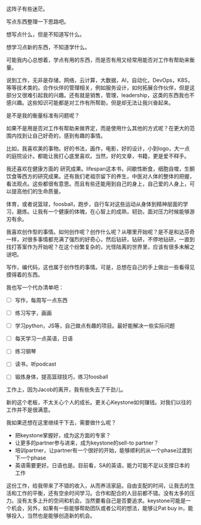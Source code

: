 这阵子有些迷茫。

写点东西整理一下思路吧。



想写点什么，但是不知道写什么。

想学习点新的东西，不知道学什么。

可能我内心总想着，学点有用的东西，而是否有用又经常用能否对工作有帮助来衡量。

说到工作，无非是存储，网络，云计算，大数据，AI，自动化，DevOps，K8S，等等技术类的。合作伙伴的管理相关，例如服务设计，如何拓展合作伙伴，但是这部分又很难引起我的兴趣。还有就是销售，管理，leadership，这类的东西我也不感兴趣。这些知识可能都是对工作有所帮助，但是却无法让我兴奋起来。

是不是我的衡量标准有问题呢？

如果不是用是否对工作有帮助来做界定，而是使用什么其他的方式呢？在更大的范围内找到让自己好奇的，感到有趣的事情。

比如，我喜欢美的事物。好的书法，画作，电影，好的设计，小到logo，大一点的庭院设计。都能让我打心底里喜欢。当然，好的文章，书籍，更是爱不释手。

我还喜欢在健康方面的 研究成果。lifespan这本书，间歇性断食，细胞自噬，生酮饮食等西方的研究成果。还有我们老祖宗留下的养生，中医对人体的整体的把握，看法观点。这些都很有意思。而且有些还能用到自己的身上，自己爱的人身上，可以提高他们的生命质量。

体育，或者说篮球，foosball，跑步，自行车对这些运动从身体到精神层面的学习，磨炼。让我有一个健康的体魄，在心智上的成熟，韧劲，面对压力时候能够游刃有余。

我喜欢创作型的事情。如何创作呢？创作什么呢？从哪里开始呢？是不是和达芬奇一样，对很多事情都充满了强烈的好奇心，然后钻研，钻研，不停地钻研，一直到找打答案作为开始呢？在这个纷繁复杂的，光怪陆离的世界里，应该有很多未解之谜吧。

写作，编代码，这也属于创作性的事情。可是，总想在自己的手上做出一些看得见摸得着的东西。

我也写一个代办清单吧：

- [ ] 写作，每周写一点东西
- [ ] 练习写字，画画
- [ ] 学习python，JS等，自己做点有趣的项目。最好能解决一些实际问题
- [ ] 每天学习一点英语，日语
- [ ] 练习钢琴
- [ ] 读书，听podcast
- [ ] 锻炼身体，提高篮球技巧，练习foosball



工作上，因为Jacob的离开，我有些失去了干劲儿。

新的这个老板，不太关心个人的成长。更关心Keystone如何赚钱。对我们以往的工作并不是很满意。

我如果还想在这里继续干下去，需要做什么呢？

- 把keystone掌握好，成为这方面的专家？
- 让更多的partner参与进来，成为keystone的sell-to partner？
- 培训partner，让partner有一个很好的开始，能够顺利的从一个phase过渡到下一个phase
- 英语需要更好。日语也是。目前看，SA的英语，能力可能不足以支撑日本的工作



这份工作，给我带来了不错的收入，从而养活家庭。自由支配的时间，让我去的生活和工作的平衡，还有空余时间学习。合作和配合的人目前都不错。没有太多的压力。没有太多上升的空间和机会。当然要看自己是否要追求。keystone可能是一个机会，另外，如果有一些能够帮助团队或者公司的想法，能够让Pat buy in，能够投入，当然也是能够创造新的机会。

